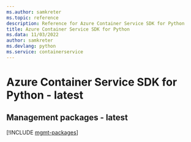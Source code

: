 ```yaml
---
ms.author: samkreter
ms.topic: reference
description: Reference for Azure Container Service SDK for Python
title: Azure Container Service SDK for Python
ms.data: 11/03/2022
author: samkreter
ms.devlang: python
ms.service: containerservice
---
```

# Azure Container Service SDK for Python - latest

## Management packages - latest
[!INCLUDE [mgmt-packages](container-service-mgmt-index.md)]